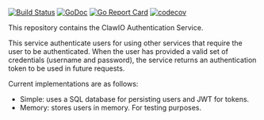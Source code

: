 [![Build Status](https://travis-ci.org/clawio/authentication.svg?branch=master)](https://travis-ci.org/clawio/authentication)
[![GoDoc](https://godoc.org/github.com/clawio/authentication?status.svg)](https://godoc.org/github.com/clawio/authentication)
[![Go Report Card](https://goreportcard.com/badge/github.com/clawio/authentication)](https://goreportcard.com/report/github.com/clawio/authentication)
[![codecov](https://codecov.io/gh/clawio/authentication/branch/master/graph/badge.svg)](https://codecov.io/gh/clawio/authentication)


This repository contains the ClawIO Authentication Service.

This service authenticate users for using other services that require the user to be authenticated.
When the user has provided a valid set of credentials (username and password), the service returns an authentication token to be used in future requests.

Current implementations are as follows:

* Simple: uses a SQL database for persisting users and JWT for tokens.
* Memory: stores users in memory. For testing purposes.
